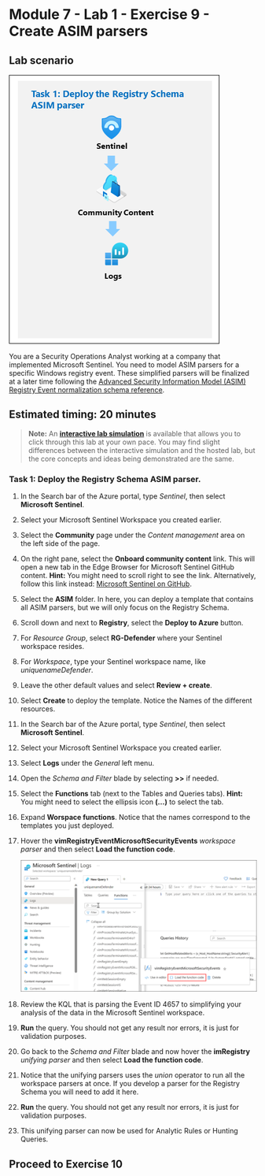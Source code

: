 # Module 7 - Lab 1 - Exercise 9 - Create ASIM parsers

## Lab scenario

![Lab overview.](../Media/SC-200ex9.png)

You are a Security Operations Analyst working at a company that implemented Microsoft Sentinel. You need to model ASIM parsers for a specific Windows registry event. These simplified parsers will be finalized at a later time following the [Advanced Security Information Model (ASIM) Registry Event normalization schema reference](https://docs.microsoft.com/en-us/azure/sentinel/registry-event-normalization-schema).

## Estimated timing: 20 minutes

>**Note:** An **[interactive lab simulation](https://mslabs.cloudguides.com/guides/SC-200%20Lab%20Simulation%20-%20Create%20Advanced%20Security%20Information%20Model%20Parsers)** is available that allows you to click through this lab at your own pace. You may find slight differences between the interactive simulation and the hosted lab, but the core concepts and ideas being demonstrated are the same. 


### Task 1: Deploy the Registry Schema ASIM parser. 

1. In the Search bar of the Azure portal, type *Sentinel*, then select **Microsoft Sentinel**.

1. Select your Microsoft Sentinel Workspace you created earlier.

1. Select the **Community** page under the *Content management* area on the left side of the page.

1. On the right pane, select the **Onboard community content** link. This will open a new tab in the Edge Browser for Microsoft Sentinel GitHub content. **Hint:** You might need to scroll right to see the link. Alternatively, follow this link instead: [Microsoft Sentinel on GitHub](https://github.com/Azure/Azure-Sentinel).

1. Select the **ASIM** folder. In here, you can deploy a template that contains all ASIM parsers, but we will only focus on the Registry Schema.

1. Scroll down and next to **Registry**, select the **Deploy to Azure** button.

1. For *Resource Group*, select **RG-Defender** where your Sentinel workspace resides.

1. For *Workspace*, type your Sentinel workspace name, like *uniquenameDefender*.

1. Leave the other default values and select **Review + create**.

1. Select **Create** to deploy the template. Notice the Names of the different resources.

1. In the Search bar of the Azure portal, type *Sentinel*, then select **Microsoft Sentinel**.

1. Select your Microsoft Sentinel Workspace you created earlier.

1. Select **Logs** under the *General* left menu.

1. Open the *Schema and Filter* blade by selecting **>>** if needed.

1. Select the **Functions** tab (next to the Tables and Queries tabs). **Hint:** You might need to select the ellipsis icon **(...)** to select the tab.

1. Expand **Worspace functions**. Notice that the names correspond to the templates you just deployed.

1. Hover the **vimRegistryEventMicrosoftSecurityEvents** *workspace parser* and then select **Load the function code**.

    ![Picture 1](../Media/securityeventsfunctioncode.png)

1. Review the KQL that is parsing the Event ID 4657 to simplifying your analysis of the data in the Microsoft Sentinel workspace.

1. **Run** the query. You should not get any result nor errors, it is just for validation purposes.

1. Go back to the *Schema and Filter* blade and now hover the **imRegistry** *unifying parser* and then select **Load the function code**.

1. Notice that the unifying parsers uses the *union* operator to run all the workspace parsers at once. If you develop a parser for the Registry Schema you will need to add it here.

1. **Run** the query. You should not get any result nor errors, it is just for validation purposes.

1. This unifying parser can now be used for Analytic Rules or Hunting Queries.


## Proceed to Exercise 10


